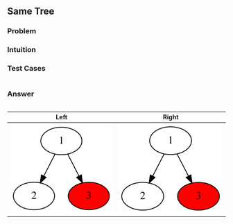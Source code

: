 ## Same Tree

### Problem

### Intuition

### Test Cases

```{.rs include=src/questions/same_tree.rs startLine=3 endLine=6}

```

### Answer

```{.rs include=src/questions/same_tree.rs startLine=8 endLine=30}

```

|                   Left                   |                  Right                   |
| :--------------------------------------: | :--------------------------------------: |
| ![](../../figures/same_tree/example.svg) | ![](../../figures/same_tree/example.svg) |
